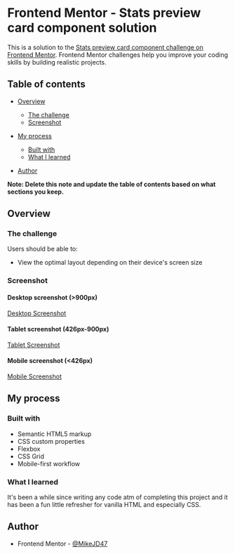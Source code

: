 # Frontend Mentor - Stats preview card component solution

This is a solution to the [Stats preview card component challenge on Frontend Mentor](https://www.frontendmentor.io/challenges/stats-preview-card-component-8JqbgoU62). Frontend Mentor challenges help you improve your coding skills by building realistic projects.

## Table of contents

- [Overview](#overview)
  - [The challenge](#the-challenge)
  - [Screenshot](#screenshot)
- [My process](#my-process)

  - [Built with](#built-with)
  - [What I learned](#what-i-learned)

- [Author](#author)

**Note: Delete this note and update the table of contents based on what sections you keep.**

## Overview

### The challenge

Users should be able to:

- View the optimal layout depending on their device's screen size

### Screenshot

#### Desktop screenshot (>900px)

[Desktop Screenshot](/screenshots/Desktop-Screenshot.png)

#### Tablet screenshot (426px-900px)

[Tablet Screenshot](/screenshots/Tablet-Screenshot.png)

#### Mobile screenshot (<426px)

[Mobile Screenshot](/screenshots/Mobile-Screenshot.png)

## My process

### Built with

- Semantic HTML5 markup
- CSS custom properties
- Flexbox
- CSS Grid
- Mobile-first workflow

### What I learned

It's been a while since writing any code atm of completing this project and it has been a fun little refresher for vanilla HTML and especially CSS.

## Author

- Frontend Mentor - [@MikeJD47](https://www.frontendmentor.io/profile/MikeJD47)

